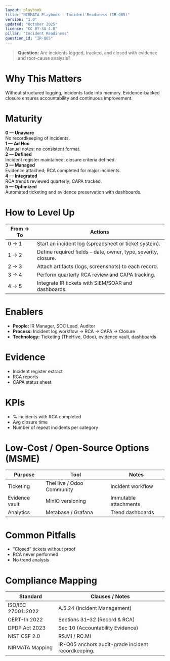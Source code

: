 ```yaml
---
layout: playbook
title: "NIRMATA Playbook — Incident Readiness (IR-Q05)"
version: "1.0"
updated: "October 2025"
license: "CC BY-SA 4.0"
pillar: "Incident Readiness"
question_id: "IR-Q05"
---
```


> **Question:** Are incidents logged, tracked, and closed with evidence and root-cause analysis?

# Why This Matters
Without structured logging, incidents fade into memory. Evidence-backed closure ensures accountability and continuous improvement.

# Maturity
<div class="levels-grid">
  <div class="level level-0"><strong>0 — Unaware</strong><br>No recordkeeping of incidents.</div>
  <div class="level level-1"><strong>1 — Ad Hoc</strong><br>Manual notes; no consistent format.</div>
  <div class="level level-2"><strong>2 — Defined</strong><br>Incident register maintained; closure criteria defined.</div>
  <div class="level level-3"><strong>3 — Managed</strong><br>Evidence attached; RCA completed for major incidents.</div>
  <div class="level level-4"><strong>4 — Integrated</strong><br>RCA trends reviewed quarterly; CAPA tracked.</div>
  <div class="level level-5"><strong>5 — Optimized</strong><br>Automated ticketing and evidence preservation with dashboards.</div>
</div>

# How to Level Up

| From → To | Actions |
|---|---|
|0 → 1|Start an incident log (spreadsheet or ticket system).|
|1 → 2|Define required fields – date, owner, type, severity, closure.|
|2 → 3|Attach artifacts (logs, screenshots) to each record.|
|3 → 4|Perform quarterly RCA review and CAPA tracking.|
|4 → 5|Integrate IR tickets with SIEM/SOAR and dashboards.|

# Enablers
- **People:** IR Manager, SOC Lead, Auditor  
- **Process:** Incident log workflow → RCA → CAPA → Closure  
- **Technology:** Ticketing (TheHive, Odoo), evidence vault, dashboards  

# Evidence
- Incident register extract  
- RCA reports  
- CAPA status sheet  

# KPIs
- % incidents with RCA completed  
- Avg closure time  
- Number of repeat incidents per category  

# Low-Cost / Open-Source Options (MSME)

| Purpose | Tool | Notes |
|---|---|---|
|Ticketing|TheHive / Odoo Community|Incident workflow|
|Evidence vault|MinIO versioning|Immutable attachments|
|Analytics|Metabase / Grafana|Trend dashboards|

# Common Pitfalls
- “Closed” tickets without proof  
- RCA never performed  
- No trend analysis  

# Compliance Mapping

| Standard | Clauses / Notes |
|---|---|
|ISO/IEC 27001:2022|A.5.24 (Incident Management)|
|CERT-In 2022|Sections 31–32 (Record & RCA)|
|DPDP Act 2023|Sec 10 (Accountability Evidence)|
|NIST CSF 2.0|RS.MI / RC.MI|
|NIRMATA Mapping|IR-Q05 anchors audit-grade incident recordkeeping.|

